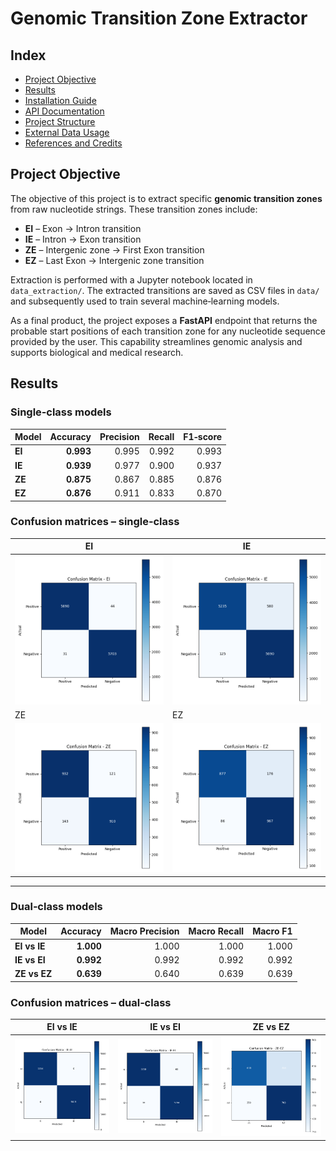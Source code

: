 # Genomic Transition Zone Extractor

## Index

* [Project Objective](#project-objective)
* [Results](#results)
* [Installation Guide](docs/installation.md)
* [API Documentation](docs/api.md)
* [Project Structure](docs/structure.md)
* [External Data Usage](docs/data_usage.md)
* [References and Credits](docs/references.md)

## Project Objective

The objective of this project is to extract specific **genomic transition zones** from raw nucleotide strings. These transition zones include:

* **EI** – Exon → Intron transition
* **IE** – Intron → Exon transition
* **ZE** – Intergenic zone → First Exon transition
* **EZ** – Last Exon → Intergenic zone transition

Extraction is performed with a Jupyter notebook located in `data_extraction/`. The extracted transitions are saved as CSV files in `data/` and subsequently used to train several machine‑learning models.

As a final product, the project exposes a **FastAPI** endpoint that returns the probable start positions of each transition zone for any nucleotide sequence provided by the user. This capability streamlines genomic analysis and supports biological and medical research.

## Results

### Single‑class models

| Model  |  Accuracy | Precision | Recall | F1‑score |
| ------ | --------: | --------: | -----: | -------: |
| **EI** | **0.993** |     0.995 |  0.992 |    0.993 |
| **IE** | **0.939** |     0.977 |  0.900 |    0.937 |
| **ZE** | **0.875** |     0.867 |  0.885 |    0.876 |
| **EZ** | **0.876** |     0.911 |  0.833 |    0.870 |

### Confusion matrices – single‑class

| EI                                            | IE                                            |
| --------------------------------------------- | --------------------------------------------- |
| ![EI CM](docs/images/ei_confusion_matrix.png) | ![IE CM](docs/images/ie_confusion_matrix.png) |
| ZE                                            | EZ                                            |
| ![ZE CM](docs/images/ze_confusion_matrix.png) | ![EZ CM](docs/images/ez_confusion_matrix.png) |

---

### Dual‑class models

| Model        |  Accuracy | Macro Precision | Macro Recall | Macro F1 |
| ------------ | --------: | --------------: | -----------: | -------: |
| **EI vs IE** | **1.000** |           1.000 |        1.000 |    1.000 |
| **IE vs EI** | **0.992** |           0.992 |        0.992 |    0.992 |
| **ZE vs EZ** | **0.639** |           0.640 |        0.639 |    0.639 |

### Confusion matrices – dual‑class

| EI vs IE                                               | IE vs EI                                               | ZE vs EZ                                               |
| ------------------------------------------------------ | ------------------------------------------------------ | ------------------------------------------------------ |
| ![EI vs IE CM](docs/images/ei-ie_confusion_matrix.png) | ![IE vs EI CM](docs/images/ie-ei_confusion_matrix.png) | ![ZE vs EZ CM](docs/images/ze-ez_confusion_matrix.png) |
